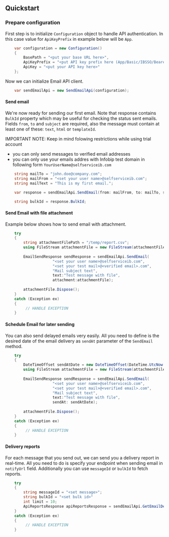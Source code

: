 ## Quickstart

### Prepare configuration

First step is to initialize `Configuration` object to handle API authentication. In this case value for `ApiKeyPrefix` in example below will be `App`.
```csharp
    var configuration = new Configuration()
    {
        BasePath = "<put your base URL here>",
        ApiKeyPrefix = "<put API key prefix here (App/Basic/IBSSO/Bearer)>",
        ApiKey = "<put your API key here>"
    };
```

Now we can initialize Email API client.
```csharp
    var sendEmailApi = new SendEmailApi(configuration);
```

#### Send email
We're now ready for sending our first email. Note that response contains `BulkId` property which may be useful for checking the status sent emails. 
Fields `from`, `to` and `subject` are required, also the message must contain at least one of these: `text`, `html` or `templateId`.

IMPORTANT NOTE:
Keep in mind folowing restrictions while using trial account 
- you can only send messages to verified email addresses
- you can only use your emails addres with Infobip test domain in following form `YourUserName@selfserviceib.com`

```csharp
    string mailTo = "john.doe@company.com";
    string mailFrom = "<set your user name>@selfserviceib.com";
    string mailText = "This is my first email.";

    var response = sendEmailApi.SendEmail(from: mailFrom, to: mailTo, subject: subject, cc: null, bcc: null, text: mailText);

    string bulkId = response.BulkId;
```

#### Send Email with file attachment

Example below shows how to send email with attachment.

```csharp
    try  
    {  
        string attachmentFilePath = "/temp/report.csv";  
        using FileStream attachmentFile = new FileStream(attachmentFilePath, FileMode.Open, FileAccess.Read);  
        
        EmailSendResponse sendResponse = sendEmailApi.SendEmail(  
                     "<set your user name>@selfserviceib.com",  
                     "<set your test mail>@<verified email>.com",  
                     "Mail subject text",  
                     text:"Test message with file",  
                     attachment:attachmentFile);     
                     
        attachmentFile.Dispose();
    }  
    catch (Exception ex)  
    {  
         // HANDLE EXCEPTION  
    }
```

#### Schedule Email for later sending

You can also send delayed emails very easily. All you need to define is the desired date of the email delivery as `sendAt` parameter of the `SendEmail` method.

```csharp
    try  
    {  
        DateTimeOffset sendAtDate = new DateTimeOffset(DateTime.UtcNow.AddMinutes(30), TimeSpan.FromHours(0));
        using FileStream attachmentFile = new FileStream(attachmentFilePath, FileMode.Open, FileAccess.Read);  
        
        EmailSendResponse sendResponse = sendEmailApi.SendEmail(  
                     "<set your user name>@selfserviceib.com",  
                     "<set your test mail>@<verified email>.com",  
                     "Mail subject text",  
                     text:"Test message with file", 
                     sendAt: sendAtDate);     
                     
        attachmentFile.Dispose();
    }  
    catch (Exception ex)  
    {  
         // HANDLE EXCEPTION  
    }
```

#### Delivery reports
For each message that you send out, we can send you a delivery report in real-time.
All you need to do is specify your endpoint when sending email in `notifyUrl` field.
Additionally you can use `messageId` or `bulkId` to fetch reports.

```csharp
    try  
    {  
        string messageId = "<set message>";
        string bulkId = "<set bulk id>" 
        int limit = 10;
        ApiReportsResponse apiReportsResponse = sendEmailApi.GetEmailDeliveryReports(messageId, bulkId, limit);  
    }  
    catch (Exception ex)  
    {  
         // HANDLE EXCEPTION  
    }
```
